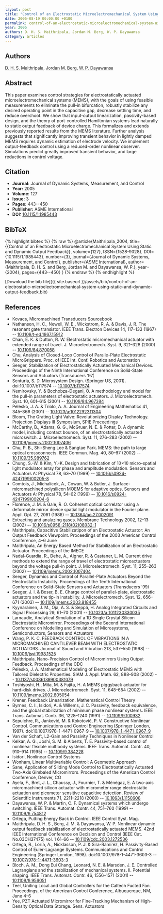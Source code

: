 ```yaml
---
layout: post
title: "Control of an Electrostatic Microelectromechanical System Using Static and Dynamic Output Feedback"
date: 2005-08-19 00:00:00 +0100
permalink: control-of-an-electrostatic-microelectromechanical-system-using-static-and-dynamic-output-feedback
year: 2005
authors: D. H. S. Maithripala, Jordan M. Berg, W. P. Dayawansa
category: articles
---
```

 
## Authors
[D. H. S. Maithripala](authors/d-h-s-maithripala), [Jordan M. Berg](authors/jordan-m-berg), [W. P. Dayawansa](authors/w-p-dayawansa)
 
## Abstract
This paper examines control strategies for electrostatically actuated microelectromechanical systems (MEMS), with the goals of using feasible measurements to eliminate the pull-in bifurcation, robustly stabilize any desired operating point in the capacitive gap, decrease settling time, and reduce overshoot. We show that input-output linearization, passivity-based design, and the theory of port-controlled Hamiltonian systems lead naturally to static output feedback of device charge. This formalizes and extends previously reported results from the MEMS literature. Further analysis suggests that significantly improving transient behavior in lightly damped MEMS requires dynamic estimation of electrode velocity. We implement output-feedback control using a reduced-order nonlinear observer. Simulations predict greatly improved transient behavior, and large reductions in control voltage.
 
## Citation
- **Journal:** Journal of Dynamic Systems, Measurement, and Control
- **Year:** 2005
- **Volume:** 127
- **Issue:** 3
- **Pages:** 443--450
- **Publisher:** ASME International
- **DOI:** [10.1115/1.1985443](https://doi.org/10.1115/1.1985443)
 
## BibTeX
{% highlight bibtex %}
{% raw %}
@article{Maithripala_2004,
  title={{Control of an Electrostatic Microelectromechanical System Using Static and Dynamic Output Feedback}},
  volume={127},
  ISSN={1528-9028},
  DOI={10.1115/1.1985443},
  number={3},
  journal={Journal of Dynamic Systems, Measurement, and Control},
  publisher={ASME International},
  author={Maithripala, D. H. S. and Berg, Jordan M. and Dayawansa, W. P.},
  year={2004},
  pages={443--450}
}
{% endraw %}
{% endhighlight %}
 
[Download the bib file]({{ site.baseurl }}/assets/bib/control-of-an-electrostatic-microelectromechanical-system-using-static-and-dynamic-output-feedback.bib)
 
## References
- Kovacs, Micromachined Transducers Sourcebook
- Nathanson, H. C., Newell, W. E., Wickstrom, R. A. & Davis, J. R. The resonant gate transistor. IEEE Trans. Electron Devices 14, 117–133 (1967) -- [10.1109/t-ed.1967.15912](https://doi.org/10.1109/t-ed.1967.15912)
- Chan, E. K. & Dutton, R. W. Electrostatic micromechanical actuator with extended range of travel. J. Microelectromech. Syst. 9, 321–328 (2000) -- [10.1109/84.870058](https://doi.org/10.1109/84.870058)
- Chu, Analysis of Closed-Loop Control of Paralle-Plate Electrostatic MicroGrippers. Proc. of IEEE Int. Conf. Robotics and Automation
- Seeger, Stabilization of Electrostatically Actuated Mechanical Devices. Proceedings of the Ninth International Conference on Solid-State Sensors and Actuators (Transducers ’97)
- Senturia, S. D. Microsystem Design. (Springer US, 2001). doi:10.1007/b117574 -- [10.1007/b117574](https://doi.org/10.1007/b117574)
- Nemirovsky, Y. & Bochobza-Degani, O. A methodology and model for the pull-in parameters of electrostatic actuators. J. Microelectromech. Syst. 10, 601–615 (2001) -- [10.1109/84.967384](https://doi.org/10.1109/84.967384)
- Pelesko, J. A. & Triolo, A. A. Journal of Engineering Mathematics 41, 345–366 (2001) -- [10.1023/a:1012292311304](https://doi.org/10.1023/a:1012292311304)
- Bloom, The Grating Light Valve: Revolutionizing Display Technology. Projection Displays III Symposium, SPIE Proceedings
- McCarthy, B., Adams, G. G., McGruer, N. E. & Potter, D. A dynamic model, including contact bounce, of an electrostatically actuated microswitch. J. Microelectromech. Syst. 11, 276–283 (2002) -- [10.1109/jmems.2002.1007406](https://doi.org/10.1109/jmems.2002.1007406)
- Chu, P. B., Shi-Sheng Lee & Sangtae Park. MEMS: the path to large optical crossconnects. IEEE Commun. Mag. 40, 80–87 (2002) -- [10.1109/35.989762](https://doi.org/10.1109/35.989762)
- Chung, S.-W. & Kim, Y.-K. Design and fabrication of 10×10 micro-spatial light modulator array for phase and amplitude modulation. Sensors and Actuators A: Physical 78, 63–70 (1999) -- [10.1016/s0924-4247(99)00205-8](https://doi.org/10.1016/s0924-4247(99)00205-8)
- Comtois, J., Michalicek, A., Cowan, W. & Butler, J. Surface-micromachined polysilicon MOEMS for adaptive optics. Sensors and Actuators A: Physical 78, 54–62 (1999) -- [10.1016/s0924-4247(99)00204-6](https://doi.org/10.1016/s0924-4247(99)00204-6)
- Florence, J. M. & Gale, R. O. Coherent optical correlator using a deformable mirror device spatial light modulator in the Fourier plane. Appl. Opt. 27, 2091 (1988) -- [10.1364/ao.27.002091](https://doi.org/10.1364/ao.27.002091)
- Extracting and analyzing gases. Membrane Technology 2002, 12–13 (2002) -- [10.1016/s0958-2118(02)08032-1](https://doi.org/10.1016/s0958-2118(02)08032-1)
- Maithripala, Capacitive Stabilizatipon of an Electrostatic Actuator: An Output Feedback Viewpoint. Proceedings of the 2003 American Control Conference, 4–6 June
- Maithripala, An Energy Based Method for Stabilization of an Electrostatic Actuator. Proceedings of the IMECE
- Nadal-Guardia, R., Dehe, A., Aigner, R. & Castaner, L. M. Current drive methods to extend the range of travel of electrostatic microactuators beyond the voltage pull-in point. J. Microelectromech. Syst. 11, 255–263 (2002) -- [10.1109/jmems.2002.1007404](https://doi.org/10.1109/jmems.2002.1007404)
- Seeger, Dynamics and Control of Parallel-Plate Actuators Beyond the Electrostatic Instability. Proceedings of the Tenth International Conference on Solid-State Sensors and Actuators (Transducers ’99)
- Seeger, J. I. & Boser, B. E. Charge control of parallel-plate, electrostatic actuators and the tip-in instability. J. Microelectromech. Syst. 12, 656–671 (2003) -- [10.1109/jmems.2003.818455](https://doi.org/10.1109/jmems.2003.818455)
- Kyynäräinen, J. M., Oja, A. S. & Seppä, H. Analog Integrated Circuits and Signal Processing 29, 61–70 (2001) -- [10.1023/a:1011230330035](https://doi.org/10.1023/a:1011230330035)
- Larnaudie, Analytical Simulation of a 1D Single Crystal Silicon Electrostatic Micromirror. Proceedings of the Second International Conference on Modelling and Simulation of Microsystems, Semiconductors, Sensors and Actuators
- Wang, P. K. C. FEEDBACK CONTROL OF VIBRATIONS IN A MICROMACHINED CANTILEVER BEAM WITH ELECTROSTATIC ACTUATORS. Journal of Sound and Vibration 213, 537–550 (1998) -- [10.1006/jsvi.1998.1525](https://doi.org/10.1006/jsvi.1998.1525)
- Maithripala, Nano-Precision Control of Micromirrors Using Output Feedback. Proceedings of the CDC
- Pelesko, J. A. Mathematical Modeling of Electrostatic MEMS with Tailored Dielectric Properties. SIAM J. Appl. Math. 62, 888–908 (2002) -- [10.1137/s0036139900381079](https://doi.org/10.1137/s0036139900381079)
- Toshiyoshi, H., Mita, M. & Fujita, H. A MEMS piggyback actuator for hard-disk drives. J. Microelectromech. Syst. 11, 648–654 (2002) -- [10.1109/jmems.2002.805054](https://doi.org/10.1109/jmems.2002.805054)
- Krener, Feedback Linearization. Mathematical Control Theory
- Byrnes, C. I., Isidori, A. & Willems, J. C. Passivity, feedback equivalence, and the global stabilization of minimum phase nonlinear systems. IEEE Trans. Automat. Contr. 36, 1228–1240 (1991) -- [10.1109/9.100932](https://doi.org/10.1109/9.100932)
- Sepulchre, R., Janković, M. & Kokotović, P. V. Constructive Nonlinear Control. Communications and Control Engineering (Springer London, 1997). doi:10.1007/978-1-4471-0967-9 -- [10.1007/978-1-4471-0967-9](https://doi.org/10.1007/978-1-4471-0967-9)
- Van der Schaft, L2-Gain and Passivity Techniques in Nonlinear Control
- Kelkar, A. G., Joshi, S. M. & Alberts, T. E. Passivity-based control of nonlinear flexible multibody systems. IEEE Trans. Automat. Contr. 40, 910–914 (1995) -- [10.1109/9.384228](https://doi.org/10.1109/9.384228)
- Isidori, Nonlinear Control Systems
- Wonham, Linear Multivariable Control: A Geometric Approach
- Sane, Application of Sliding Mode Control to Electrostatically Actuated Two-Axis Gimbaled Micromirrors. Proceedings of the American Control Conference, Denver, CO
- Ayela, F., Bret, J. L., Chaussy, J., Fournier, T. & Ménégaz, E. A two-axis micromachined silicon actuator with micrometer range electrostatic actuation and picometer sensitive capacitive detection. Review of Scientific Instruments 71, 2211–2218 (2000) -- [10.1063/1.1150608](https://doi.org/10.1063/1.1150608)
- Dayawansa, W. P. & Martin, C. F. Dynamical systems which undergo switching. IEEE Trans. Automat. Contr. 44, 751–760 (1999) -- [10.1109/9.754812](https://doi.org/10.1109/9.754812)
- Ortega, Putting Energy Back in Control. IEEE Control Syst. Mag.
- Maithripala, D. H. S., Berg, J. M. & Dayawansa, W. P. Nonlinear dynamic output feedback stabilization of electrostatically actuated MEMS. 42nd IEEE International Conference on Decision and Control (IEEE Cat. No.03CH37475) vol. 1 61–66 -- [10.1109/cdc.2003.1272536](https://doi.org/10.1109/cdc.2003.1272536)
- Ortega, R., Loría, A., Nicklasson, P. J. & Sira-Ramírez, H. Passivity-Based Control of Euler-Lagrange Systems. Communications and Control Engineering (Springer London, 1998). doi:10.1007/978-1-4471-3603-3 -- [10.1007/978-1-4471-3603-3](https://doi.org/10.1007/978-1-4471-3603-3)
- Bloch, A. M., Dong Eui Chang, Leonard, N. E. & Marsden, J. E. Controlled Lagrangians and the stabilization of mechanical systems. II. Potential shaping. IEEE Trans. Automat. Contr. 46, 1556–1571 (2001) -- [10.1109/9.956051](https://doi.org/10.1109/9.956051)
- Teel, Uniting Local and Global Controllers for the Caltech Fucted Fan. Proceedings, of the American Control Conference, Albuquerque, NM, June 4–6
- Yee, PZT Actuated Micromirror for Fine-Tracking Mechanism of High-Density Optical Data Storage. Sens. Actuators

